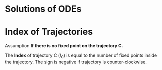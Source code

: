 # Solutions of ODEs

# Index of Trajectories

Assumption __If there is no fixed point on the trajectory C.__

The __Index__ of trajectory C ($I_C$) is equal to the number of fixed points
inside the trajectory. The sign is negative if trajectory is counter-clockwise.

